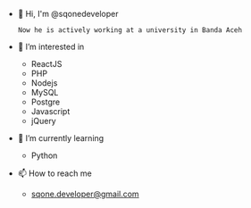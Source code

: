 - 👋 Hi, I'm @sqonedeveloper

      Now he is actively working at a university in Banda Aceh
      
- 👀 I’m interested in
  - ReactJS
  - PHP
  - Nodejs
  - MySQL
  - Postgre
  - Javascript
  - jQuery
  
- 🌱 I’m currently learning
  - Python

- 📫 How to reach me
  - sqone.developer@gmail.com
